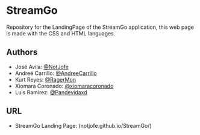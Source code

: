 # StreamGo

Repository for the LandingPage of the StreamGo application, this web page is made with the CSS and HTML languages.


## Authors

- José Avila: [@NotJofe](https://github.com/NotJofe)
- Andreé Carrillo: [@AndreeCarrillo](https://github.com/AndreeCarrillo)
- Kurt Reyes: [@RagerMon](https://github.com/RagerMon)
- Xiomara Coronado: [@xiomaracoronado](https://github.com/xiomaracoronado)
- Luis Ramírez: [@Pandevidaxd](https://github.com/Pandevidaxd)

## URL

- StreamGo Landing Page: (notjofe.github.io/StreamGo/)
